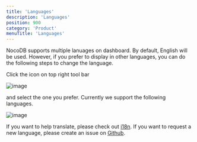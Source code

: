 ```yaml
---
title: 'Languages'
description: 'Languages'
position: 900
category: 'Product'
menuTitle: 'Languages'
---
```


NocoDB supports multiple lanuages on dashboard. By default, English will be used. However, if you prefer to display in other languages, you can do the following steps to change the language.

Click the icon on top right tool bar

![image](https://user-images.githubusercontent.com/35857179/161960398-a41f9f23-5786-4a1c-a57e-8c166a2785a5.png)

and select the one you prefer. Currently we support the following languages.

![image](https://user-images.githubusercontent.com/35857179/161960528-fb852ad5-8a12-4fbc-9ad1-7c285980603f.png)

If you want to help translate, please check out <a href ="../engineering/translation" target="_blank">i18n</a>. If you want to request a new language, please create an issue on <a href="https://github.com/nocodb/nocodb/issues" target="_blank">Github</a>.